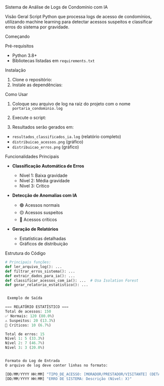 Sistema de Análise de Logs de Condomínio com IA

 Visão Geral
Script Python que processa logs de acesso de condomínios, utilizando machine learning para detectar acessos suspeitos e classificar erros do sistema por gravidade.

 Começando

Pré-requisitos
- Python 3.8+
- Bibliotecas listadas em `requirements.txt`

Instalação
1. Clone o repositório:
2. Instale as dependências:

 Como Usar
1. Coloque seu arquivo de log na raiz do projeto com o nome `portaria_condominio.log`
2. Execute o script:

3. Resultados serão gerados em:
- `resultados_classificados_ia.log` (relatório completo)
- `distribuicao_acessos.png` (gráfico)
- `distribuicao_erros.png` (gráfico)

 Funcionalidades Principais
- **Classificação Automática de Erros**
  - Nível 1: Baixa gravidade
  - Nível 2: Média gravidade
  - Nível 3: Crítico

- **Detecção de Anomalias com IA**
  - 🟢 Acessos normais
  - 🟡 Acessos suspeitos
  - 🔴 Acessos críticos

- **Geração de Relatórios**
  - Estatísticas detalhadas
  - Gráficos de distribuição

 Estrutura do Código
```python
# Principais funções:
def ler_arquivo_log(): ...
def filtrar_erros_sistema(): ...
def extrair_dados_para_ia(): ...
def classificar_acessos_com_ia(): ...  # Usa Isolation Forest
def gerar_relatorio_estatistico(): ...


 Exemplo de Saída

=== RELATÓRIO ESTATÍSTICO ===
Total de acessos: 150
✅ Normais: 120 (80.0%)
⚠️ Suspeitos: 20 (13.3%)
🚨 Críticos: 10 (6.7%)

Total de erros: 15
Nível 1: 5 (33.3%)
Nível 2: 7 (46.7%)
Nível 3: 3 (20.0%)


Formato do Log de Entrada
O arquivo de log deve conter linhas no formato:

[DD/MM/YYYY HH:MM] "TIPO_DE_ACESSO: [MORADOR/PRESTADOR/VISITANTE] (DETALHES)"
[DD/MM/YYYY HH:MM] "ERRO DE SISTEMA: Descrição (Nível: X)"
